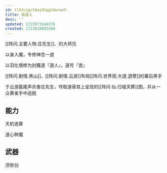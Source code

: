 ```yaml
---
id: tlh3czgct8wj4tpgl4wrwnh
title: 诡道人
desc: ''
updated: 1723973346376
created: 1723810085460
---
```


[[阵问.主要人物.庄先生]]、的大师兄

以身入魔，专修神念一道

以羽化境修为封魔道『道人』，道号『诡』

[[阵问.剧情.黑山]]、[[阵问.剧情.云游]]布局[[阵问.世界观.大道.道孽]]的幕后黑手

于云游篇尾声杀害庄先生，夺取道骨其上呈现的[[阵问.仙.归墟天葬]]图，并从一众黄雀手中逃脱

## 能力

天机诡算

道心种魔

## 武器

须弥剑
